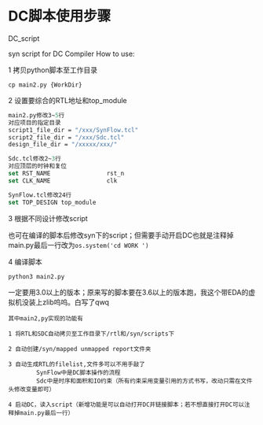 # DC脚本使用步骤

DC_script

syn script for DC Compiler
How to use:

1 拷贝python脚本至工作目录

`cp main2.py {WorkDir}`

2 设置要综合的RTL地址和top_module

```tcl
main2.py修改3~5行
对应项目的指定目录
script1_file_dir = "/xxx/SynFlow.tcl"
script2_file_dir = "/xxx/Sdc.tcl"
design_file_dir = "/xxxxx/xxx/"

Sdc.tcl修改2~3行
对应顶层的时钟和复位
set RST_NAME				rst_n
set CLK_NAME				clk

SynFlow.tcl修改24行
set TOP_DESIGN top_module
```

3 根据不同设计修改script

​			也可在编译的脚本后修改syn下的script；但需要手动开启DC也就是注释掉main.py最后一行改为`os.system('cd WORK ') `

4 编译脚本

`python3 main2.py `

一定要用3.0以上的版本；原来写的脚本要在3.6以上的版本跑，我这个带EDA的虚拟机没装上zlib呜呜。白写了qwq

	其中main2,py实现的功能有
	
	1 将RTL和SDC自动拷贝至工作目录下/rtl和/syn/scripts下
	
	2 自动创建/syn/mapped unmapped report文件夹
	
	3 自动生成RTL的filelist,文件多可以不用手敲了
	        SynFlow中是DC脚本操作的流程
	        Sdc中是时序和面积和IO约束（所有约束采用变量引用的方式书写，改动只需在文件头修改变量即可）
	        
	4 启动DC，读入script（新增功能是可以自动打开DC并链接脚本；若不想直接打开DC可以注释掉main.py最后一行） 




  
